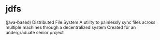 jdfs
===

(java-based) Distributed File System
A utility to painlessly sync files across multiple machines through a decentralized system
Created for an undergraduate senior project

